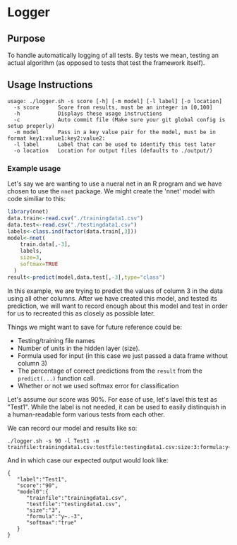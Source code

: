 # Logger
## Purpose
To handle automatically logging of all tests.
By tests we mean, testing an actual algorithm (as opposed to tests that test the framework itself).


## Usage Instructions
```
usage: ./logger.sh -s score [-h] [-m model] [-l label] [-o location]
  -s score      Score from results, must be an integer in [0,100]
  -h            Displays these usage instructions
  -c            Auto commit file (Make sure your git global config is setup properly)
  -m model      Pass in a key value pair for the model, must be in format key1:value1:key2:value2:
  -l label      Label that can be used to identify this test later
  -o location   Location for output files (defaults to ./output/)
```

### Example usage
Let's say we are wanting to use a nueral net in an R program and we have chosen to use the `nnet` package.
We might create the 'nnet' model with code similiar to this:
```R
library(nnet)
data.train<-read.csv("./trainingdata1.csv")
data.test<-read.csv("./testingdata1.csv")
labels<-class.ind(factor(data.train[,3]))
model<-nnet(
    train.data[,-3],
    labels,
    size=3,
    softmax=TRUE
  )
result<-predict(model,data.test[,-3],type="class")
```
In this example, we are trying to predict the values of column 3 in the data using all other columns.
After we have created this model, and tested its prediction, we will want to record enough about this model and test in order for us to recreated this as closely as possible later.

Things we might want to save for future reference could be:
- Testing/training file names
- Number of units in the hidden layer (size).
- Formula used for input (in this case we just passed a data frame without column 3)
- The percentage of correct predictions from the `result` from the `predict(...)` function call.
- Whether or not we used softmax error for classification

Let's assume our score was 90%.
For ease of use, let's lavel this test as "Test1". While the label is not needed, it can be used to easily distinquish in a human-readable form various tests from each other.

We can record our model and results like so:
```
./logger.sh -s 90 -l Test1 -m trainfile:trainingdata1.csv:testfile:testingdata1.csv:size:3:formula:y~.-3:softmax:true
```
And in which case our expected output would look like:
```
{  
   "label":"Test1",
   "score":"90",
   "model0":{  
      "trainfile":"trainingdata1.csv",
      "testfile":"testingdata1.csv",
      "size":"3",
      "formula":"y~.-3",
      "softmax":"true"
   }
}
```

